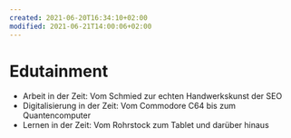 ```yaml
---
created: 2021-06-20T16:34:10+02:00
modified: 2021-06-21T14:00:06+02:00
---
```


# Edutainment

- Arbeit in der Zeit: Vom Schmied zur echten Handwerkskunst der SEO
- Digitalisierung in der Zeit: Vom Commodore C64 bis zum Quantencomputer
- Lernen in der Zeit: Vom Rohrstock zum Tablet und darüber hinaus